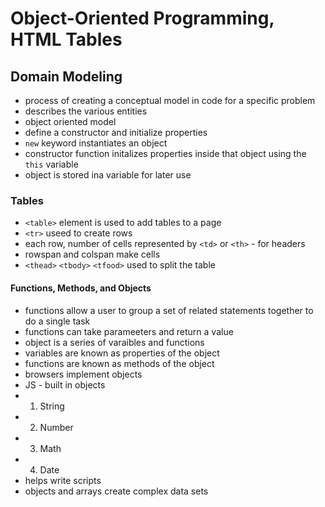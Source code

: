 # Object-Oriented Programming, HTML Tables
## Domain Modeling
- process of creating a conceptual model in code for a specific problem
- describes the various entities
- object oriented model
- define a constructor and initialize properties 
- `new` keyword instantiates an object
- constructor function initalizes properties inside that object using the `this` variable
- object is stored ina variable for later use
### Tables
- `<table>` element is used to add tables to a page
- `<tr>` useed to create rows
- each row, number of cells represented by `<td>` or `<th>` - for headers
- rowspan and colspan make cells 
- `<thead>` `<tbody>` `<tfood>` used to split the table
#### Functions, Methods, and Objects
- functions allow a user to group a set of related statements together to do a single task
- functions can take parameeters and return a value
- object is a series of varaibles and functions
- variables are known as properties of the object
- functions are known as methods of the object
- browsers implement objects 
- JS - built in objects 
- 1. String
- 2. Number
- 3. Math
- 4. Date
- helps write scripts 
- objects and arrays create complex data sets 
